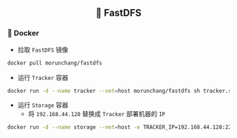 <h2 align="center">📔 FastDFS</h2>

### 🐳 Docker

* 拉取 `FastDFS` 镜像

```bash
docker pull morunchang/fastdfs
```

* 运行 `Tracker` 容器

```bash
docker run -d --name tracker --net=host morunchang/fastdfs sh tracker.sh
```

* 运行 `Storage` 容器
    * 将 `192.168.44.128` 替换成 `Tracker` 部署机器的 `IP`

```bash
docker run -d --name storage --net=host -e TRACKER_IP=192.168.44.128:22122 -e GROUP_NAME=group1 morunchang/fastdfs sh storage.sh
```
